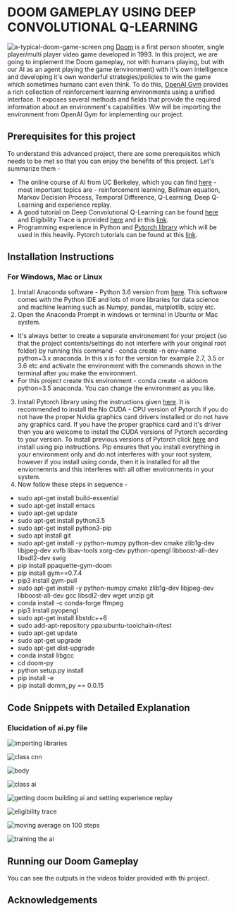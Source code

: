 # DOOM GAMEPLAY USING DEEP CONVOLUTIONAL Q-LEARNING

![a-typical-doom-game-screen png](https://user-images.githubusercontent.com/35863175/46059427-d052e880-c17c-11e8-988d-b22377752f8c.jpg)
[Doom](https://en.wikipedia.org/wiki/Doom_(1993_video_game)) is a first person shooter, single player/multi player video game developed in 1993. In this project, we are going to implement the Doom gameplay, not with humans playing, but with our AI as an agent playing the game (environment) with it's own intelligence and developing it's own wonderful strategies/policies to win the game which sometimes humans cant even think. To do this, [OpenAI Gym](https://gym.openai.com/) provides a rich collection of reinforcement learning environments using a unified interface. It exposes several methods and fields that provide the required information about an environment's capabilities. Ww will be importing the environment from OpenAI Gym for implementing our project.

## Prerequisites for this project

To understand this advanced project, there are some prerequisites which needs to be met so that you can enjoy the benefits of this project. Let's summarize them - 
* The online course of AI from UC Berkeley, which you can find [here](http://ai.berkeley.edu/lecture_videos.html) - most important topics are - reinforcement learning, Bellman equation, Markov Decision Process, Temporal Difference, Q-Learning, Deep Q-Learning and experience replay.
* A good tutorial on Deep Convolutional Q-Learning can be found [here](https://vmayoral.github.io/robots,/ai,/deep/learning,/rl,/reinforcement/learning/2016/08/07/deep-convolutional-q-learning/) and Eligibility Trace is provided [here](https://amreis.github.io/ml/reinf-learn/2017/11/02/reinforcement-learning-eligibility-traces.html) and in this [link](http://pierrelucbacon.com/traces/).
* Programming experience in Python and [Pytorch library](https://pytorch.org/) which will be used in this heavily. Pytorch tutorials can be found at this [link](https://pytorch.org/tutorials/).

## Installation Instructions
### For Windows, Mac or Linux
1. Install Anaconda software - Python 3.6 version from [here](https://www.anaconda.com/download/). This software comes with the Python IDE and lots of more libraries for data science and machine learning such as Numpy, pandas, matplotlib, scipy etc.
2. Open the Anaconda Prompt in windows or terminal in Ubuntu or Mac system.
* It's always better to create a separate environement for your project (so that the project contents/settings do not interfere with your original root folder) by running this command - conda create -n env-name python=3.x anaconda. In this x is for the version for example 2.7, 3.5 or 3.6 etc and activate the environment with the commands shown in the terminal after you make the environment.
* For this project create this environment - conda create -n aidoom python=3.5 anaconda. You can change the environment as you like.
3. Install Pytorch library using the instructions given [here](https://pytorch.org/get-started/locally/). It is recommended to install the No CUDA - CPU version of Pytorch if you do not have the proper Nvidia graphics card drivers installed or do not have any graphics card. If you have the proper graphics card and it's driver then you are welcome to install the CUDA versions of Pytorch according to your version. To install previous versions of Pytorch click [here](https://pytorch.org/get-started/previous-versions/) and install using pip instructions. Pip ensures that you install everything in your environment only and do not interferes with your root system, however if you install using conda, then it is installed for all the enviornemnts and this interferes with all other environments in your system.
4. Now follow these steps in sequence - 
* sudo apt-get install  build-essential
* sudo apt-get install emacs
* sudo apt-get update
* sudo apt-get install python3.5
* sudo apt-get install python3-pip
* sudo apt install git
* sudo apt-get install -y python-numpy python-dev cmake zlib1g-dev libjpeg-dev xvfb libav-tools xorg-dev python-opengl libboost-all-dev libsdl2-dev swig
* pip install ppaquette-gym-doom
* pip install gym==0.7.4
* pip3 install gym-pull
* sudo  apt-get install -y python-numpy cmake zlib1g-dev libjpeg-dev libboost-all-dev gcc libsdl2-dev wget unzip git
* conda install -c conda-forge ffmpeg
* pip3 install pyopengl
* sudo apt-get install libstdc++6
* sudo add-apt-repository ppa:ubuntu-toolchain-r/test 
* sudo apt-get update
* sudo apt-get upgrade
* sudo apt-get dist-upgrade
* conda install libgcc
* cd doom-py
* python setup.py install
* pip install -e
* pip install domm_py == 0.0.15












## Code Snippets with Detailed Explanation
### Elucidation of ai.py file
![importing libraries](https://user-images.githubusercontent.com/35863175/46059437-de086e00-c17c-11e8-8b3e-c76b9f304312.JPG)

![class cnn](https://user-images.githubusercontent.com/35863175/46059450-e791d600-c17c-11e8-8399-e5de5da1d1aa.JPG)

![body](https://user-images.githubusercontent.com/35863175/46059467-f37d9800-c17c-11e8-8055-31e570b9d21f.JPG)

![class ai](https://user-images.githubusercontent.com/35863175/46059470-f8dae280-c17c-11e8-86a1-3b89cc634858.JPG)

![getting doom building ai and setting experience replay](https://user-images.githubusercontent.com/35863175/46059476-02644a80-c17d-11e8-9aac-4d0806ac55e3.JPG)

![eligibility trace](https://user-images.githubusercontent.com/35863175/46059486-0bedb280-c17d-11e8-9e87-a72e03522646.JPG)

![moving average on 100 steps](https://user-images.githubusercontent.com/35863175/46059490-10b26680-c17d-11e8-8e2b-87c46024db3d.JPG)

![training the ai](https://user-images.githubusercontent.com/35863175/46059497-190aa180-c17d-11e8-986c-941458cf47c2.JPG)



## Running our Doom Gameplay
You can see the outputs in the videos folder provided with thi project.

## Acknowledgements












